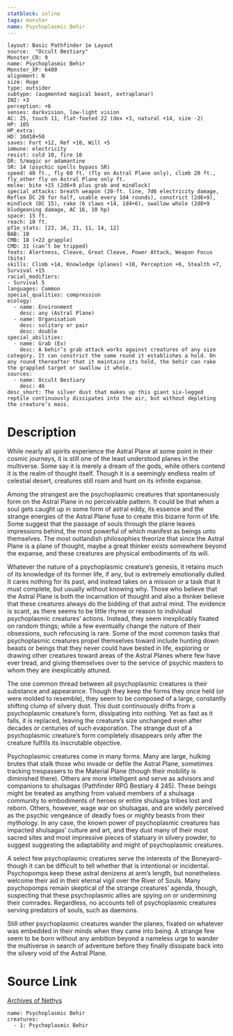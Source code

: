 ```yaml
---
statblock: inline
tags: monster
name: Psychoplasmic Behir
---
```

```statblock
layout: Basic Pathfinder 1e Layout
source:  "Occult Bestiary"
Monster_CR: 9
name: Psychoplasmic Behir
Monster_XP: 6400
alignment: N
size: Huge
type: outsider
subtype: (augmented magical beast, extraplanar)
INI: +3
perception: +6
senses: darkvision, low-light vision
AC: 25, touch 11, flat-footed 22 (dex +3, natural +14, size -2)
HP: 105
HP_extra: 
HD: 10d10+50
saves: Fort +12, Ref +10, Will +5
immune: electricity
resist: cold 10, fire 10
DR: 5/magic or adamantine
SR: 14 (psychic spells bypass SR)
speed: 40 ft., fly 60 ft. (fly on Astral Plane only), climb 20 ft., fly_other fly on Astral Plane only ft.
melee: bite +15 (2d6+9 plus grab and mindlock)
special_attacks: breath weapon (20-ft. line, 7d6 electricity damage, Reflex DC 20 for half, usable every 1d4 rounds), constrict (2d6+9), mindlock (DC 15), rake (6 claws +14, 1d4+6), swallow whole (2d8+9 bludgeoning damage, AC 16, 10 hp)
space: 15 ft.
reach: 10 ft.
pf1e_stats: [23, 16, 21, 11, 14, 12]
BAB: 10
CMB: 18 (+22 grapple)
CMD: 31 (can’t be tripped)
feats: Alertness, Cleave, Great Cleave, Power Attack, Weapon Focus (bite)
skills: Climb +14, Knowledge (planes) +10, Perception +6, Stealth +7, Survival +15
racial_modifiers:
- Survival 5
languages: Common
special_qualities: compression
ecology:
  - name: Environment
    desc: any (Astral Plane)
  - name: Organisation
    desc: solitary or pair
    desc: double
special_abilities:
  - name: Grab (Ex)
    desc: A behir’s grab attack works against creatures of any size category. It can constrict the same round it establishes a hold. On any round thereafter that it maintains its hold, the behir can rake the grappled target or swallow it whole.
sources:
  - name: Occult Bestiary
    desc: 46
desc_short: The silver dust that makes up this giant six-legged reptile continuously dissipates into the air, but without depleting the creature’s mass.
```
# Description
While nearly all spirits experience the Astral Plane at some point in their cosmic journeys, it is still one of the least understood planes in the multiverse. Some say it is merely a dream of the gods, while others contend it is the realm of thought itself. Though it is a seemingly endless realm of celestial desert, creatures still roam and hunt on its infinite expanse.

Among the strangest are the psychoplasmic creatures that spontaneously form on the Astral Plane in no perceivable pattern. It could be that when a soul gets caught up in some form of astral eddy, its essence and the strange energies of the Astral Plane fuse to create this bizarre form of life. Some suggest that the passage of souls through the plane leaves impressions behind, the most powerful of which manifest as beings unto themselves. The most outlandish philosophies theorize that since the Astral Plane is a plane of thought, maybe a great thinker exists somewhere beyond the expanse, and these creatures are physical embodiments of its will.

Whatever the nature of a psychoplasmic creature’s genesis, it retains much of its knowledge of its former life, if any, but is extremely emotionally dulled. It cares nothing for its past, and instead takes on a mission or a task that it must complete, but usually without knowing why. Those who believe that the Astral Plane is both the incarnation of thought and also a thinker believe that these creatures always do the bidding of that astral mind. The evidence is scant, as there seems to be little rhyme or reason to individual psychoplasmic creatures’ actions. Instead, they seem inexplicably fixated on random things; while a few eventually change the nature of their obsessions, such refocusing is rare. Some of the most common tasks that psychoplasmic creatures propel themselves toward include hunting down beasts or beings that they never could have bested in life, exploring or drawing other creatures toward areas of the Astral Planes where few have ever tread, and giving themselves over to the service of psychic masters to whom they are inexplicably attuned.

The one common thread between all psychoplasmic creatures is their substance and appearance. Though they keep the forms they once held (or were molded to resemble), they seem to be composed of a large, constantly shifting clump of silvery dust. This dust continuously drifts from a psychoplasmic creature’s form, dissipating into nothing. Yet as fast as it falls, it is replaced, leaving the creature’s size unchanged even after decades or centuries of such evaporation. The strange dust of a psychoplasmic creature’s form completely disappears only after the creature fulfills its inscrutable objective.

Psychoplasmic creatures come in many forms. Many are large, hulking brutes that stalk those who invade or defile the Astral Plane, sometimes tracking trespassers to the Material Plane (though their mobility is diminished there). Others are more intelligent and serve as advisors and companions to shulsagas (Pathfinder RPG Bestiary 4 245). These beings might be treated as anything from valued members of a shulsaga community to embodiments of heroes or entire shulsaga tribes lost and reborn. Others, however, wage war on shulsagas, and are widely perceived as the psychic vengeance of deadly foes or mighty beasts from their mythology. In any case, the known power of psychoplasmic creatures has impacted shulsagas’ culture and art, and they dust many of their most sacred sites and most impressive pieces of statuary in silvery powder, to suggest suggesting the adaptability and might of psychoplasmic creatures.

A select few psychoplasmic creatures serve the interests of the Boneyard-though it can be difficult to tell whether that is intentional or incidental. Psychopomps keep these astral denizens at arm’s length, but nonetheless welcome their aid in their eternal vigil over the River of Souls. Many psychopomps remain skeptical of the strange creatures’ agenda, though, suspecting that these psychoplasmic allies are spying on or undermining their comrades. Regardless, no accounts tell of psychoplasmic creatures serving predators of souls, such as daemons.

Still other psychoplasmic creatures wander the planes, fixated on whatever was embedded in their minds when they came into being. A strange few seem to be born without any ambition beyond a nameless urge to wander the multiverse in search of adventure before they finally dissipate back into the silvery void of the Astral Plane.
# Source Link
[Archives of Nethys](https://aonprd.com/MonsterDisplay.aspx?ItemName=Psychoplasmic%20Behir)
```encounter-table
name: Psychoplasmic Behir
creatures:
  - 1: Psychoplasmic Behir
```

